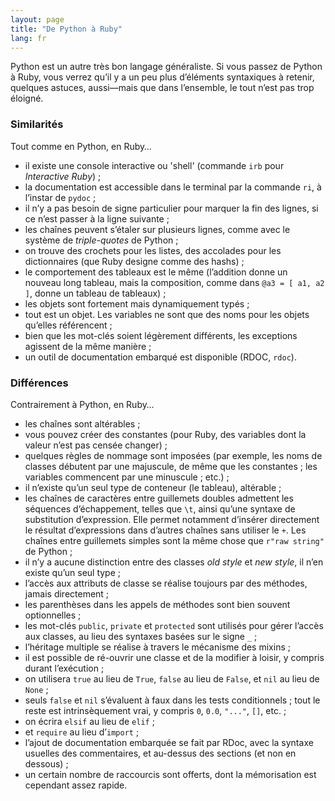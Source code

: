 ```yaml
---
layout: page
title: "De Python à Ruby"
lang: fr
---
```


Python est un autre très bon langage généraliste. Si vous passez de
Python à Ruby, vous verrez qu’il y a un peu plus d’éléments syntaxiques
à retenir, quelques astuces, aussi—mais que dans l’ensemble, le tout
n’est pas trop éloigné.

### Similarités

Tout comme en Python, en Ruby…

* il existe une console interactive ou 'shell' (commande `irb` pour *Interactive Ruby*) ;
* la documentation est accessible dans le terminal par la commande `ri`,
  à l’instar de `pydoc` ;
* il n’y a pas besoin de signe particulier pour marquer la fin des
  lignes, si ce n’est passer à la ligne suivante ;
* les chaînes peuvent s’étaler sur plusieurs lignes, comme avec le
  système de *triple-quotes* de Python ;
* on trouve des crochets pour les listes, des accolades pour les
  dictionnaires (que Ruby designe comme des hashs) ;
* le comportement des tableaux est le même (l’addition donne un nouveau
  long tableau, mais la composition, comme dans `@a3 = [ a1, a2 ]`,
  donne un tableau de tableaux) ;
* les objets sont fortement mais dynamiquement typés ;
* tout est un objet. Les variables ne sont que des noms pour les objets
  qu’elles référencent ;
* bien que les mot-clés soient légèrement différents, les exceptions
  agissent de la même manière ;
* un outil de documentation embarqué est disponible (RDOC, `rdoc`).

### Différences

Contrairement à Python, en Ruby…

* les chaînes sont altérables ;
* vous pouvez créer des constantes (pour Ruby, des variables dont la
  valeur n’est pas censée changer) ;
* quelques règles de nommage sont imposées (par exemple, les noms de
  classes débutent par une majuscule, de même que les constantes ; les
  variables commencent par une minuscule ; etc.) ;
* il n’existe qu’un seul type de conteneur (le tableau), altérable ;
* les chaînes de caractères entre guillemets doubles admettent les
  séquences d’échappement, telles que `\t`, ainsi qu’une syntaxe de
  substitution d’expression. Elle permet notamment d’insérer directement
  le résultat d’expressions dans d’autres chaînes sans utiliser le `+`.
  Les chaînes entre guillemets simples sont la même chose que `r"raw
  string"` de Python ;
* il n’y a aucune distinction entre des classes *old style* et *new
  style*, il n’en existe qu’un seul type ;
* l’accès aux attributs de classe se réalise toujours par des méthodes,
  jamais directement ;
* les parenthèses dans les appels de méthodes sont bien souvent
  optionnelles ;
* les mot-clés `public`, `private` et `protected` sont utilisés pour
  gérer l’accès aux classes, au lieu des syntaxes basées sur le signe
  `_` ;
* l’héritage multiple se réalise à travers le mécanisme des mixins ;
* il est possible de ré-ouvrir une classe et de la modifier à loisir, y
  compris durant l’exécution ;
* on utilisera `true` au lieu de `True`, `false` au lieu de `False`, et
  `nil` au lieu de `None` ;
* seuls `false` et `nil` s’évaluent à faux dans les tests conditionnels
  ; tout le reste est intrinsèquement vrai, y compris `0`, `0.0`,
  `"..."`, `[]`, etc. ;
* on écrira `elsif` au lieu de `elif` ;
* et `require` au lieu d’`import` ;
* l’ajout de documentation embarquée se fait par RDoc, avec la syntaxe
  usuelles des commentaires, et au-dessus des sections (et non en
  dessous) ;
* un certain nombre de raccourcis sont offerts, dont la mémorisation est
  cependant assez rapide.
